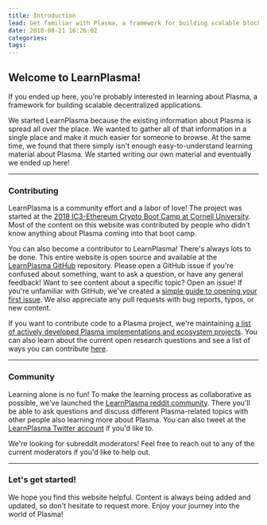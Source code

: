 ```yaml
---
title: Introduction
lead: Get familiar with Plasma, a framework for building scalable blockchain applications.
date: 2018-08-21 16:26:02
categories:
tags:
---
```


## Welcome to LearnPlasma!
If you ended up here, you're probably interested in learning about Plasma, a framework for building scalable decentralized applications.

We started LearnPlasma because the existing information about Plasma is spread all over the place.
We wanted to gather all of that information in a single place and make it much easier for someone to browse.
At the same time, we found that there simply isn't enough easy-to-understand learning material about Plasma.
We started writing our own material and eventually we ended up here!

---

### Contributing
LearnPlasma is a community effort and a labor of love!
The project was started at the [2018 IC3-Ethereum Crypto Boot Camp at Cornell University](http://www.initc3.org/events/2017-07-13-IC3-Ethereum-Crypto-Boot-Camp-at-Cornell-University.html).
Most of the content on this website was contributed by people who didn't know anything about Plasma coming into that boot camp.

You can also become a contributor to LearnPlasma!
There's always lots to be done.
This entire website is open source and available at the [LearnPlasma GitHub](https://github.com/ethsociety/plasma-website) repository.
Please open a GitHub issue if you're confused about something, want to ask a question, or have any general feedback!
Want to see content about a specific topic? Open an issue!
If you're unfamiliar with GitHub, we've created a [simple guide to opening your first issue](/en/misc#github-issues).
We also appreciate any pull requests with bug reports, typos, or new content.

If you want to contribute code to a Plasma project, we're maintaining [a list of actively developed Plasma implementations and ecosystem projects](/en/build).
You can also learn about the current open research questions and see a list of ways you can contribute [here](/en/research).

---

### Community
Learning alone is no fun!
To make the learning process as collaborative as possible, we've launched the [LearnPlasma reddit community](https://www.reddit.com/r/learnplasma/).
There you'll be able to ask questions and discuss different Plasma-related topics with other people also learning more about Plasma.
You can also tweet at the [LearnPlasma Twitter account](https://twitter.com/learnplasma) if you'd like to.

We're looking for subreddit moderators!
Feel free to reach out to any of the current moderators if you'd like to help out.

---

### Let's get started!
We hope you find this website helpful.
Content is always being added and updated, so don't hesitate to request more.
Enjoy your journey into the world of Plasma!
